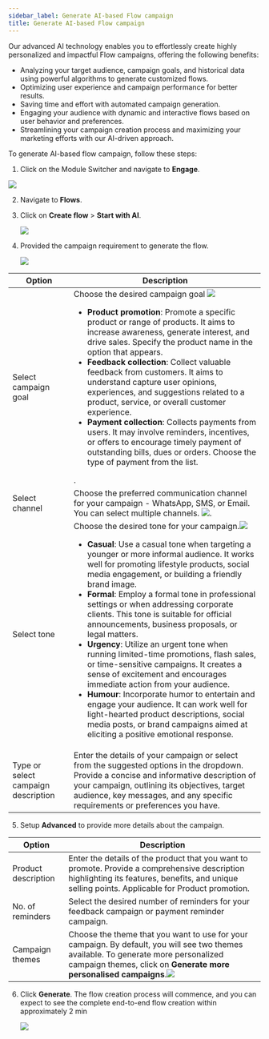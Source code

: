 ```yaml
---
sidebar_label: Generate AI-based Flow campaign
title: Generate AI-based Flow campaign
---
```


Our advanced AI technology enables you to effortlessly create highly personalized and impactful Flow campaigns, offering the following benefits:

* Analyzing your target audience, campaign goals, and historical data using powerful algorithms to generate customized flows.
* Optimizing user experience and campaign performance for better results.
* Saving time and effort with automated campaign generation.
* Engaging your audience with dynamic and interactive flows based on user behavior and preferences.
* Streamlining your campaign creation process and maximizing your marketing efforts with our AI-driven approach.



To generate AI-based flow campaign, follow these steps:

1. Click on the Module Switcher and navigate to **Engage**.

  ![](https://i.imgur.com/AsPgjaT.png)

2. Navigate to **Flows**.
  

3. Click on **Create flow** > **Start with AI**.

   ![](https://i.imgur.com/O4gUSGf.png)

4. Provided the campaign requirement to generate the flow.
   
   ![](https://i.imgur.com/O4gUSGf.png)


Option | Description
------ | ------------
Select campaign goal | Choose the desired campaign goal  ![](https://i.imgur.com/BydIZW6.png)<br/><ul><li>**Product promotion**: Promote a specific product or range of products. It aims to increase awareness, generate interest, and drive sales. Specify the product name in the option that appears.</li><li> **Feedback collection**: Collect valuable feedback from customers. It aims to understand capture user opinions, experiences, and suggestions related to a product, service, or overall customer experience.</li><li>**Payment collection**: Collects payments from users. It may involve reminders, incentives, or offers to encourage timely payment of outstanding bills, dues or orders. Choose the type of payment from the list.</li></ul>.
Select channel | Choose the preferred communication channel for your campaign - WhatsApp, SMS, or Email. You can select multiple channels. ![](https://i.imgur.com/QIIF28a.png).
Select tone | Choose the desired tone for your campaign.![](https://i.imgur.com/ytpfgZF.png)<ul><li>**Casual**: Use a casual tone when targeting a younger or more informal audience. It works well for promoting lifestyle products, social media engagement, or building a friendly brand image.</li><li>**Formal**: Employ a formal tone in professional settings or when addressing corporate clients. This tone is suitable for official announcements, business proposals, or legal matters.</li><li>**Urgency**: Utilize an urgent tone when running limited-time promotions, flash sales, or time-sensitive campaigns. It creates a sense of excitement and encourages immediate action from your audience.</li><li>**Humour**: Incorporate humor to entertain and engage your audience. It can work well for light-hearted product descriptions, social media posts, or brand campaigns aimed at eliciting a positive emotional response.</li></ul>
Type or select campaign description | Enter the details of your campaign or select from the suggested options in the dropdown. Provide a concise and informative description of your campaign, outlining its objectives, target audience, key messages, and any specific requirements or preferences you have. 


5. Setup **Advanced** to provide more details about the campaign.

Option | Description
------ | -----------
Product description | Enter the details of the product that you want to promote. Provide a comprehensive description highlighting its features, benefits, and unique selling points. Applicable for Product promotion.
No. of reminders |  Select the desired number of reminders for your feedback campaign or payment reminder campaign.
Campaign themes | Choose the theme that you want to use for your campaign. By default, you will see two themes available. To generate more personalized campaign themes, click on **Generate more personalised campaigns**.<img src="https://i.imgur.com/dWQcbFo.png"/>

6. Click **Generate**. The flow creation process will commence, and you can expect to see the complete end-to-end flow creation within approximately 2 min

   <img src="https://i.imgur.com/p1Gpgrd.png"/>


